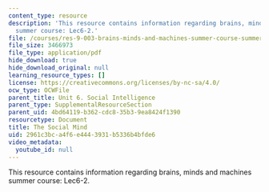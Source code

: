 ```yaml
---
content_type: resource
description: 'This resource contains information regarding brains, minds and machines
  summer course: Lec6-2.'
file: /courses/res-9-003-brains-minds-and-machines-summer-course-summer-2015/2961c3bca4f6e4443931b5336b4bfde6_MITRES_9_003SUM15_lec6-2.pdf
file_size: 3466973
file_type: application/pdf
hide_download: true
hide_download_original: null
learning_resource_types: []
license: https://creativecommons.org/licenses/by-nc-sa/4.0/
ocw_type: OCWFile
parent_title: Unit 6. Social Intelligence
parent_type: SupplementalResourceSection
parent_uid: 4bd64119-b362-cdc8-35b3-9ea8424f1390
resourcetype: Document
title: The Social Mind
uid: 2961c3bc-a4f6-e444-3931-b5336b4bfde6
video_metadata:
  youtube_id: null
---
```

This resource contains information regarding brains, minds and machines summer course: Lec6-2.